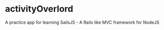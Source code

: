 activityOverlord
================

A practice app for learning SailsJS - A Rails like MVC framework for NodeJS
